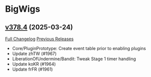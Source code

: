 # BigWigs

## [v378.4](https://github.com/BigWigsMods/BigWigs/tree/v378.4) (2025-03-24)
[Full Changelog](https://github.com/BigWigsMods/BigWigs/compare/v378.3...v378.4) [Previous Releases](https://github.com/BigWigsMods/BigWigs/releases)

- Core/PluginPrototype: Create event table prior to enabling plugins  
- Update zhTW (#1967)  
- LiberationOfUndermine/Bandit: Tweak Stage 1 timer handling  
- Update koKR (#1964)  
- Update frFR (#1961)  
